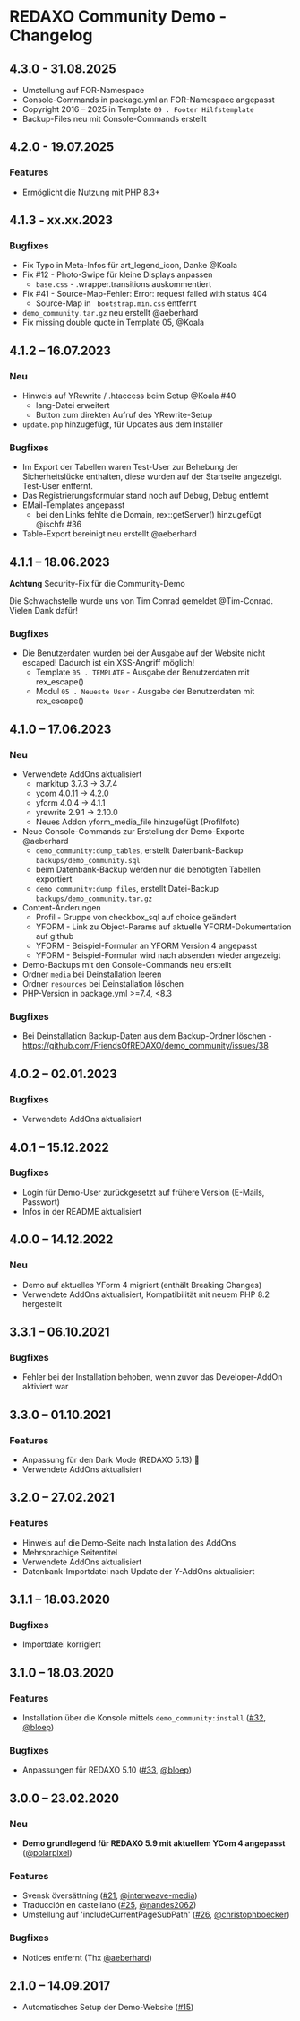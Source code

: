 # REDAXO Community Demo - Changelog

## 4.3.0 - 31.08.2025

* Umstellung auf FOR-Namespace
* Console-Commands in package.yml an FOR-Namespace angepasst
* Copyright 2016 – 2025 in Template `09 . Footer Hilfstemplate`
* Backup-Files neu mit Console-Commands erstellt

## 4.2.0 - 19.07.2025

### Features

* Ermöglicht die Nutzung mit PHP 8.3+

## 4.1.3 - xx.xx.2023

### Bugfixes

* Fix Typo in Meta-Infos für art_legend_icon, Danke @Koala
* Fix #12 - Photo-Swipe für kleine Displays anpassen
  * `base.css` - .wrapper.transitions auskommentiert
* Fix #41 - Source-Map-Fehler: Error: request failed with status 404
  * Source-Map in ` bootstrap.min.css` entfernt
* `demo_community.tar.gz` neu erstellt @aeberhard
* Fix missing double quote in Template 05, @Koala

## 4.1.2 – 16.07.2023

### Neu

* Hinweis auf YRewrite / .htaccess beim Setup @Koala #40
  * lang-Datei erweitert
  * Button zum direkten Aufruf des YRewrite-Setup
* `update.php` hinzugefügt, für Updates aus dem Installer

### Bugfixes

* Im Export der Tabellen waren Test-User zur Behebung der Sicherheitslücke enthalten, diese wurden auf der Startseite angezeigt. Test-User entfernt.
* Das Registrierungsformular stand noch auf Debug, Debug entfernt
* EMail-Templates angepasst
  * bei den Links fehlte die Domain, rex::getServer() hinzugefügt @ischfr #36
* Table-Export bereinigt neu erstellt @aeberhard

## 4.1.1 – 18.06.2023

**Achtung** Security-Fix für die Community-Demo

Die Schwachstelle wurde uns von Tim Conrad gemeldet @Tim-Conrad. Vielen Dank dafür!

### Bugfixes

* Die Benutzerdaten wurden bei der Ausgabe auf der Website nicht escaped! Dadurch ist ein XSS-Angriff möglich!
  * Template `05 . TEMPLATE` - Ausgabe der Benutzerdaten mit rex_escape()
  * Modul `05 . Neueste User` - Ausgabe der Benutzerdaten mit rex_escape()

## 4.1.0 – 17.06.2023

### Neu

* Verwendete AddOns aktualisiert
  * markitup 3.7.3 -> 3.7.4
  * ycom 4.0.11 -> 4.2.0
  * yform 4.0.4 -> 4.1.1
  * yrewrite 2.9.1 -> 2.10.0
  * Neues Addon yform_media_file hinzugefügt (Profilfoto)
* Neue Console-Commands zur Erstellung der Demo-Exporte @aeberhard
  * `demo_community:dump_tables`, erstellt Datenbank-Backup `backups/demo_community.sql`
  * beim Datenbank-Backup werden nur die benötigten Tabellen exportiert
  * `demo_community:dump_files`, erstellt Datei-Backup `backups/demo_community.tar.gz`
* Content-Änderungen
  * Profil - Gruppe von checkbox_sql auf choice geändert
  * YFORM - Link zu Object-Params auf aktuelle YFORM-Dokumentation auf github
  * YFORM - Beispiel-Formular an YFORM Version 4 angepasst
  * YFORM - Beispiel-Formular wird nach absenden wieder angezeigt
* Demo-Backups mit den Console-Commands neu erstellt
* Ordner `media` bei Deinstallation leeren
* Ordner `resources` bei Deinstallation löschen
* PHP-Version in package.yml >=7.4, <8.3

### Bugfixes

* Bei Deinstallation Backup-Daten aus dem Backup-Ordner löschen - https://github.com/FriendsOfREDAXO/demo_community/issues/38


## 4.0.2 – 02.01.2023

### Bugfixes

* Verwendete AddOns aktualisiert


## 4.0.1 – 15.12.2022

### Bugfixes

* Login für Demo-User zurückgesetzt auf frühere Version (E-Mails, Passwort)
* Infos in der README aktualisiert


## 4.0.0 – 14.12.2022

### Neu

* Demo auf aktuelles YForm 4 migriert (enthält Breaking Changes)
* Verwendete AddOns aktualisiert, Kompatibilität mit neuem PHP 8.2 hergestellt


## 3.3.1 – 06.10.2021

### Bugfixes

* Fehler bei der Installation behoben, wenn zuvor das Developer-AddOn aktiviert war


## 3.3.0 – 01.10.2021

### Features

* Anpassung für den Dark Mode (REDAXO 5.13) 🦇
* Verwendete AddOns aktualisiert


## 3.2.0 – 27.02.2021

### Features

* Hinweis auf die Demo-Seite nach Installation des AddOns
* Mehrsprachige Seitentitel
* Verwendete AddOns aktualisiert
* Datenbank-Importdatei nach Update der Y-AddOns aktualisiert


## 3.1.1 – 18.03.2020

### Bugfixes

* Importdatei korrigiert


## 3.1.0 – 18.03.2020

### Features

* Installation über die Konsole mittels `demo_community:install` ([#32](https://github.com/FriendsOfREDAXO/demo_community/pull/32), [@bloep](https://github.com/bloep))

### Bugfixes

* Anpassungen für REDAXO 5.10 ([#33](https://github.com/FriendsOfREDAXO/demo_community/pull/33), [@bloep](https://github.com/bloep))


## 3.0.0 – 23.02.2020

### Neu

* __Demo grundlegend für REDAXO 5.9 mit aktuellem YCom 4 angepasst__ ([@polarpixel](https://github.com/polarpixel))

### Features

* Svensk översättning ([#21](https://github.com/FriendsOfREDAXO/demo_community/pull/21), [@interweave-media](https://github.com/interweave-media))
* Traducción en castellano ([#25](https://github.com/FriendsOfREDAXO/demo_community/pull/25), [@nandes2062](https://github.com/nandes2062))
* Umstellung auf 'includeCurrentPageSubPath' ([#26](https://github.com/FriendsOfREDAXO/demo_community/pull/26), [@christophboecker](https://github.com/christophboecker))

### Bugfixes

* Notices entfernt (Thx [@aeberhard](https://github.com/aeberhard))


## 2.1.0 – 14.09.2017

* Automatisches Setup der Demo-Website ([#15](https://github.com/FriendsOfREDAXO/demo_community/issues/15))

